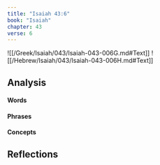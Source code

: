 ```yaml
---
title: "Isaiah 43:6"
book: "Isaiah"
chapter: 43
verse: 6
---
```

![[/Greek/Isaiah/043/Isaiah-043-006G.md#Text]]
![[/Hebrew/Isaiah/043/Isaiah-043-006H.md#Text]]

## Analysis

#### Words

#### Phrases

#### Concepts

## Reflections
